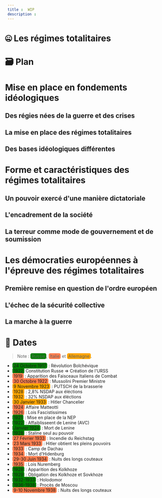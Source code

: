 ```yaml
---
title: WIP
description: 
---
```


# 🤐 Les régimes totalitaires
# 🗃️ Plan
# Mise en place en fondements idéologiques
## Des régies nées de la guerre et des crises
## La mise en place des régimes totalitaires
## Des bases idéologiques différentes
# Forme et caractéristiques des régimes totalitaires
## Un pouvoir exercé d'une manière dictatoriale
## L'encadrement de la société
## La terreur comme mode de gouvernement et de soumission
# Les démocraties européennes à l'épreuve des régimes totalitaires
## Première remise en question de l'ordre européen
## L'échec de la sécurité collective
## La marche à la guerre

# 📆 Dates
> Note : <span style="background-color: green" >Russie</span>, <span style="background-color: coral" >Italie</span> et <span style="background-color: orange" >Allemagne</span>.
- <span style="background-color: green" >24 Octobre 1917</span> : Révolution Bolchévique
- <span style="background-color: green" >1922</span> Constitution Russe => Création de l'URSS
- <span style="background-color: coral" >1919</span> : Apparition des Faisceaux Italiens de Combat
- <span style="background-color: coral" >30 Octobre 1922</span> : Mussolini Premier Ministre
- <span style="background-color: orange" >9 Novembre 1923</span> : PUTSCH de la brasserie
- <span style="background-color: orange" >1928</span> : 2,8% NSDAP aux éléctions
- <span style="background-color: orange" >1932</span> : 32% NSDAP aux éléctions
- <span style="background-color: orange" >30 Janvier 1933</span> : Hitler Chancelier
- <span style="background-color: coral" >1924</span> Affaire Matteotti
- <span style="background-color: coral" >1926</span> : Lois Fascistissimes
- <span style="background-color: green" >1921</span> : Mise en place de la NEP
- <span style="background-color: green" >1922</span> : Affaiblisseent de Lenine (AVC)
- <span style="background-color: green" >Janvier 1924</span> : Mort de Lenine
- <span style="background-color: green" >1928</span> : Staline seul au pouvoir
- <span style="background-color: coral" >27 Février 1933</span> : Incendie du Reichstag
- <span style="background-color: coral" >23 Mars 1933</span> : Hitler obtient les pleins pouvoirs
- <span style="background-color: coral" >1933</span> : Camp de Dachau
- <span style="background-color: coral" >1934</span> : Mort d'Hidenburg
- <span style="background-color: coral" >29-30 Juin 1934</span> : Nuits des longs couteaux
- <span style="background-color: coral" >1935</span> : Lois Nuremberg
- <span style="background-color: green" >1928</span> : Apparition des Kolkhoze
- <span style="background-color: green" >1929</span> : Obligation des Kolkhoze et Sovkhoze
- <span style="background-color: green" >1932-1933</span> : Holodomor
- <span style="background-color: green" >1936-1938</span> :  Procès de Moscou
- <span style="background-color: coral" >9-10 Novembre 1938</span> : Nuits des longs couteaux


<style>
span {
    border-radius: 5px;
    padding: 1px 4px;
}
</style>